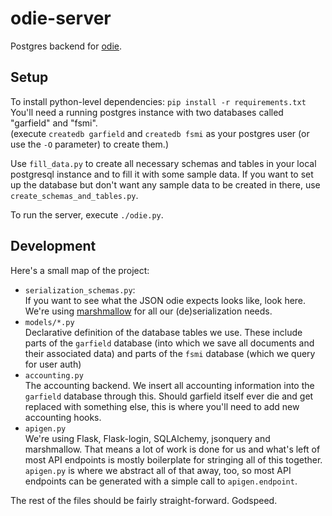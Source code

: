 # odie-server #

Postgres backend for [odie](https://github.com/fsmi/odie-client).

## Setup ##

To install python-level dependencies: `pip install -r requirements.txt`  
You'll need a running postgres instance with two databases called "garfield" and "fsmi".  
(execute `createdb garfield` and `createdb fsmi` as your postgres user (or use the `-O` parameter) to create them.)

Use `fill_data.py` to create all necessary schemas and tables in your local postgresql instance and to fill it with some sample data.
If you want to set up the database but don't want any sample data to be created in there, use `create_schemas_and_tables.py`.

To run the server, execute `./odie.py`.

## Development ##

Here's a small map of the project:
* `serialization_schemas.py`:  
  If you want to see what the JSON odie expects looks like, look here. We're using [marshmallow](marshmallow.readthedocs.org) for all our (de)serialization needs.
* `models/*.py`  
  Declarative definition of the database tables we use. These include parts of the `garfield` database (into which we save all documents and their associated data) and parts of the `fsmi` database (which we query for user auth)
* `accounting.py`  
  The accounting backend. We insert all accounting information into the `garfield` database through this. Should garfield itself ever die and get replaced with something else, this is where you'll need to add new accounting hooks.
* `apigen.py`  
  We're using Flask, Flask-login, SQLAlchemy, jsonquery and marshmallow. That means a lot of work is done for us and what's left of most API endpoints is mostly boilerplate for stringing all of this together. `apigen.py` is where we abstract all of that away, too, so most API endpoints can be generated with a simple call to `apigen.endpoint`.

The rest of the files should be fairly straight-forward. Godspeed.
